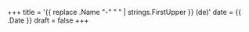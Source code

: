 +++
title = '{{ replace .Name "-" " " | strings.FirstUpper }} (de)'
date = {{ .Date }}
draft = false
+++
